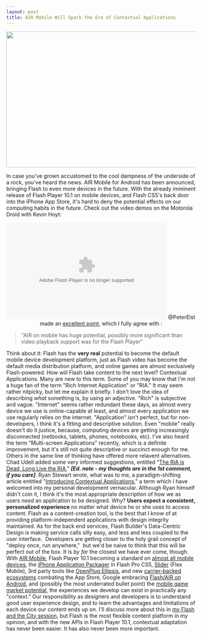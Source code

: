 ```yaml
---
layout: post
title: AIR Mobile Will Spark the Era of Contextual Applications
---
```


<p style="text-align: center;"><img class="posterous_download_image" title="AIRMobileDemo" src="/images/AIRMobileDemo.jpg" alt="" width="515" height="361" /></p>
<p>In case you've grown accustomed to the cool dampness of the underside of a rock, you've heard the news. AIR Mobile for&nbsp;Android&nbsp;has been announced, bringing Flash to even more devices in the future. With the already imminent release of Flash Player 10.1 on mobile devices, and Flash CS5's back door into the iPhone App Store, it's hard to deny the potential effects on our computing habits in the future. <!--more--> Check out the video demos on the Motorola Droid with Kevin Hoyt:</p>
<p style="text-align: center;">
<object width="425" height="256" classid="clsid:d27cdb6e-ae6d-11cf-96b8-444553540000">
<param name="allowFullScreen" value="true" />
<param name="allowscriptaccess" value="always" />
<param name="FlashVars" value="fileID=5135&amp;context=350&amp;embeded=true&amp;environment=production" />
<param name="src" value="http://images.tv.adobe.com/swf/player.swf" />
<param name="flashvars" value="fileID=5135&amp;context=350&amp;embeded=true&amp;environment=production" />
<param name="allowfullscreen" value="true" /> <embed src="http://images.tv.adobe.com/swf/player.swf" type="application/x-shockwave-flash" width="425" height="256" flashvars="fileID=5135&amp;context=350&amp;embeded=true&amp;environment=production"></embed>
</object>
@PeterElst made an <a title="Twitter - Peter Elst" href="http://twitter.com/peterelst/status/9130335346">excellent point</a>, which I fully agree with :</p>
<blockquote>"AIR on mobile has huge potential, possibly more significant than video playback support was for the Flash Player"</blockquote>
<p>Think about it: Flash has the <strong>very real</strong> potential to become the default mobile device development platform, just as Flash video has become the default media distribution platform, and online games are almost exclusively Flash-powered.  How will Flash take content to the next level? Contextual Applications. Many are new to this term. Some of you may know that I'm not a huge fan of the term "Rich Internet Application" or "RIA." It may seem rather nitpicky, but let me explain it briefly. I don't love the idea of describing <em>what </em>something is, by using an adjective. "Rich" is subjective and vague. "Internet" seems rather redundant these days, as almost every device we use is online-capable at least, and almost every application we use regularly relies on the internet. "Application" isn't perfect, but for non-developers, I think it's a fitting and descriptive solution. Even "mobile" really doesn't do it justice, because, computing devices are getting increasingly disconnected (netbooks, tablets, phones, notebooks, etc). I've also heard the term "Multi-screen Applications" recently, which is a definite improvement, but it's still not quite descriptive or succinct enough for me.  Others in the same line of thinking have offered more relavent alternatives. Chad Udell added some very&nbsp;informed suggestions, entitled "<a title="Visualrinse - The RIA is Dead, Long Live the RIA" href="http://visualrinse.com/2009/05/19/the-ria-is-dead-long-live-the-ria/">The RIA is Dead, Long Live the RIA</a>," <strong><em>[Ed. note - my thoughts are in the 1st comment, if you care]</em></strong>. Ryan Stewart wrote, what was to me, a paradigm-shifting article entitled "<a title="Ryan Stewart - Introducing Contextual Applications" href="http://blog.digitalbackcountry.com/2009/10/introducing-contextual-applications/">Introducing Contextual Applications</a>," a term which I have welcomed into my personal development vernacular. Although Ryan himself didn't coin it, I think it's the most appropriate description of how we as users <em>need </em>an application to be designed. Why?  <strong>Users expect a</strong> <strong>consistent, personalized experience</strong> no matter what device he or she uses to access content. Flash as a content-creation tool, is the best that I know of at providing platform-independent applications with design integrity maintained. As for the back end services,&nbsp;Flash Builder's Data-Centric Design is making service calls silly easy, and less and less coupled to the user interface.&nbsp;&nbsp;Developers are getting closer to the holy grail concept of "deploy once, run anywhere," &nbsp;but we'd be naive to think that this will be perfect out of the box. It is <em>by far</em> the closest we have ever come, though.  With <a title="Flash Platform Blog - Adobe News At Mobile World Congress" href="http://blogs.adobe.com/flashplatform/2010/02/adobe_news_at_mobile_world_con.html">AIR Mobile</a>, Flash Player 10.1 becoming a standard on <a title="Open Screen Project - Partner List" href="http://www.openscreenproject.org/partners/current_partners.html">almost all mobile devices</a>, the <a title="Adobe Labs - iPhone Application Packager" href="http://labs.adobe.com/technologies/flashcs5/appsfor_iphone/">iPhone Application Packager</a> in Flash Pro CS5, <a title="Adobe Labs - Slider" href="http://labs.adobe.com/technologies/flex/mobile/">Slider</a> (Flex Mobile), 3rd party tools like <a title="Openplug.com" href="http://www.openplug.com/">OpenPlug&nbsp;Ellipsis</a>, and new <a title="Mashable - AT&amp;T and Others Announcing Rival to Apple App Store" href="http://mashable.com/2010/02/14/app-store-alliance/">carrier-backed ecosystems</a> combating the App Store, Google embracing <a title="The Flash Blog - Adobe announces Flash Player and AIR for Android" href="http://theflashblog.com/?p=1758">Flash/AIR on Android</a>, and (possibly the most underrated bullet point) the <a title="Phandroid - AIR For Android Coming Soon, Potentially Huge Impact" href="http://phandroid.com/2010/02/15/adobe-air-for-android-coming-soon-potentially-huge-impact/">mobile game market potential</a>, the experiences we develop can exist in practically any "context."  Our responsibility as designers and developers is to understand good user experience design, and to learn the advantages and limitations of each device our content ends up on. I'll discuss more about this in <a title="Flash and the City blog - Kevin Suttle's session" href="http://blog.flashandthecity.com/schedule/2010-sessions/day-2/inspirational-track/the-next-generation-of-flash-user-experience/">my Flash and the City session</a>, but Flash is the most flexible content platform in my opinion, and with the new APIs in Flash Player 10.1, contextual adaptation has never been easier. It has also never been more important.</p>